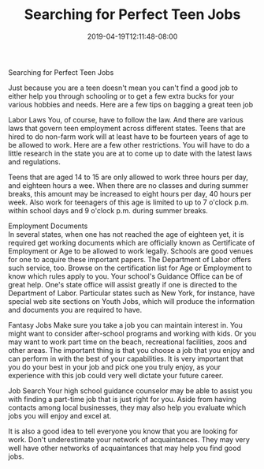 ﻿---
title: "Searching for Perfect Teen Jobs"
date: 2019-04-19T12:11:48-08:00
description: "Job Search Tips for Web Success"
featured_image: "/images/Job Search.jpg"
tags: ["Job Search"]
---

Searching for Perfect Teen Jobs

Just because you are a teen doesn't mean you can't find a good job to either help you through schooling or to get a few extra bucks for your various hobbies and needs. Here are a few tips on bagging a great teen job

Labor Laws 
You, of course, have to follow the law. And there are various laws that govern teen employment across different states. Teens that are hired to do non-farm work will at least have to be fourteen years of age to be allowed to work. Here are a few other restrictions. You will have to do a little research in the state you are at to come up to date with the latest laws and regulations.

Teens that are aged 14 to 15 are only allowed to work three hours per day, and eighteen hours a wee. When there are no classes and during summer breaks, this amount may be increased to eight hours per day, 40 hours per week.  Also work for teenagers of this age is limited to up to 7 o'clock p.m. within school days and 9 o'clock p.m. during summer breaks.

Employment Documents  
In several states, when one has not reached the age of eighteen yet, it is required get working documents which are officially known as Certificate of Employment or Age to be allowed to work legally. Schools are good venues for one to acquire these important papers. The Department of Labor offers such service, too. Browse on the certification list for Age or Employment to know which rules apply to you. Your school's Guidance Office can be of great help. One's state office will assist greatly if one is directed to the Department of Labor. Particular states such as New York, for instance, have special web site sections on Youth Jobs, which will produce the information and documents you are required to have. 

Fantasy Jobs
Make sure you take a job you can maintain interest in. You might want to consider after-school programs and working with kids. Or you may want to work part time on the beach, recreational facilities, zoos and other areas. The important thing is that you choose a job that you enjoy and can perform in with the best of your capabilities. It is very important that you do your best in your job and pick one you truly enjoy, as your experience with this job could very well dictate your future career.

Job Search
Your high school guidance counselor may be able to assist you with finding a part-time job that is just right for you. Aside from having contacts among local businesses, they may also help you evaluate which jobs you will enjoy and excel at.

It is also a good idea to tell everyone you know that you are looking for work. Don't underestimate your network of acquaintances. They may very well have other networks of acquaintances that may help you find good jobs.



